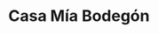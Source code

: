 ---
title: "Casa Mía Bodegón"
url: /caracas/casa-mia-bodegon-av-francisco-de-miranda/
shop: Lebensmittel
---